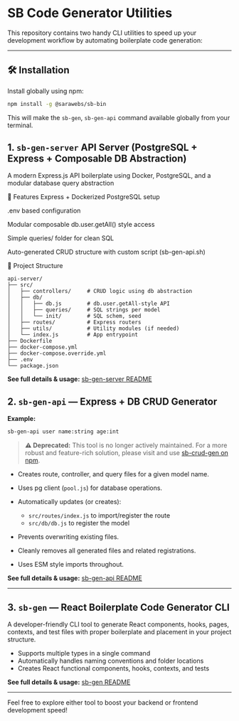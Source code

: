 
# SB Code Generator Utilities 

This repository contains two handy CLI utilities to speed up your development workflow by automating boilerplate code generation:

---
## 🛠 Installation

Install globally using npm:

```bash
npm install -g @sarawebs/sb-bin
```

This will make the `sb-gen`, `sb-gen-api` command available globally from your terminal.

## 1. `sb-gen-server`  API Server (PostgreSQL + Express + Composable DB Abstraction)
A modern Express.js API boilerplate using Docker, PostgreSQL, and a modular database query abstraction 

🚀 Features
Express + Dockerized PostgreSQL setup

.env based configuration

Modular composable db.user.getAll() style access

Simple queries/ folder for clean SQL

Auto-generated CRUD structure with custom script (sb-gen-api.sh)

📂 Project Structure

```
api-server/
├── src/
│   ├── controllers/     # CRUD logic using db abstraction
│   ├── db/
│   │   ├── db.js        # db.user.getAll-style API
│   │   ├── queries/     # SQL strings per model
│   │   └── init/        # SQL schem, seed
│   ├── routes/          # Express routers
│   ├── utils/           # Utility modules (if needed)
│   └── index.js         # App entrypoint
├── Dockerfile
├── docker-compose.yml
├── docker-compose.override.yml
├── .env
└── package.json
```
**See full details & usage:** [sb-gen-server README](./readme/sb-gen-server.md)

## 2. `sb-gen-api` — Express  + DB CRUD Generator


**Example:**

```bash
sb-gen-api user name:string age:int
```

> **⚠️ Deprecated:**
> This tool is no longer actively maintained. For a more robust and feature-rich solution, please visit and use [sb-crud-gen on npm](https://www.npmjs.com/package/sb-crud-gen).

* Creates route, controller, and query files for a given model name.
* Uses pg client (`pool.js`) for database operations.
* Automatically updates (or creates):

  * `src/routes/index.js` to import/register the route
  * `src/db/db.js` to register the model
* Prevents overwriting existing files.
* Cleanly removes all generated files and related registrations.
* Uses ESM style imports throughout.


**See full details & usage:** [sb-gen-api README](./readme/sb-gen-api.md)

---

## 3. `sb-gen` — React Boilerplate Code Generator CLI

A developer-friendly CLI tool to generate React components, hooks, pages, contexts, and test files with proper boilerplate and placement in your project structure.

* Supports multiple types in a single command
* Automatically handles naming conventions and folder locations
* Creates React functional components, hooks, contexts, and tests

**See full details & usage:** [sb-gen README](./readme/sb-gen.md)

---



Feel free to explore either tool to boost your backend or frontend development speed!

